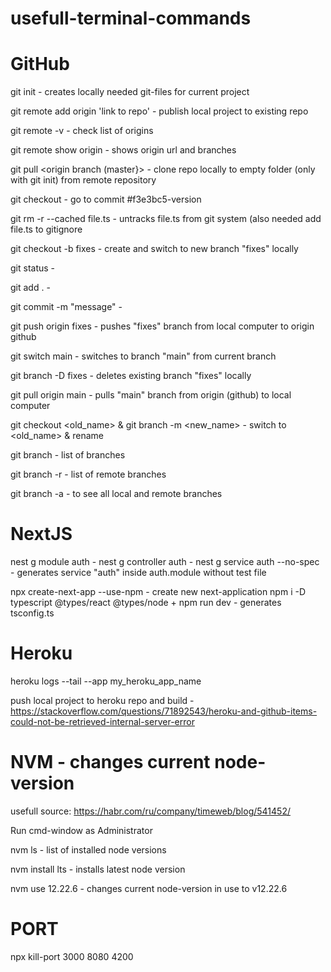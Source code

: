 # usefull-terminal-commands
# GitHub
git init - creates locally needed git-files for current project

git remote add origin 'link to repo' - publish local project to existing repo

git remote -v - check list of origins

git remote show origin - shows origin url and branches

git pull <origin link> <origin branch (master}> - clone repo locally to empty folder (only with git init) from remote repository

git checkout <commit> - go to commit #f3e3bc5-version
  
git rm -r --cached file.ts - untracks file.ts from git system (also needed add file.ts to gitignore

git checkout -b fixes - create and switch to new branch "fixes" locally

git status - 

git add . - 

git commit -m "message" - 

git push origin fixes - pushes "fixes" branch from local computer to origin github

git switch main - switches to branch "main" from current branch

git branch -D fixes - deletes existing branch "fixes" locally

git pull origin main - pulls "main" branch from origin (github) to local computer
 
git checkout <old_name> & git branch -m <new_name> - switch to <old_name> & rename

git branch - list of branches

git branch -r - list of remote branches
  
git branch -a - to see all local and remote branches

# NextJS
nest g module auth - 
nest g controller auth - 
nest g service auth --no-spec - generates service "auth" inside auth.module without test file

npx create-next-app <AppName> --use-npm - create new next-application
npm i -D typescript @types/react @types/node +
npm run dev - generates tsconfig.ts

# Heroku
heroku logs --tail --app my_heroku_app_name
  
push local project to heroku repo and build - https://stackoverflow.com/questions/71892543/heroku-and-github-items-could-not-be-retrieved-internal-server-error
  
# NVM - changes current node-version
usefull source: https://habr.com/ru/company/timeweb/blog/541452/

Run cmd-window as Administrator

nvm ls - list of installed node versions

nvm install lts - installs latest node version

nvm use 12.22.6 - changes current node-version in use to v12.22.6

# PORT
npx kill-port 3000 8080 4200
